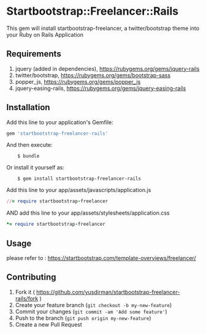 # Startbootstrap::Freelancer::Rails

This gem will install startbootstrap-freelancer, a twitter/bootstrap theme into your Ruby on Rails Application

## Requirements

1. jquery (added in dependencies), https://rubygems.org/gems/jquery-rails
2. twitter/bootstrap, https://rubygems.org/gems/bootstrap-sass
3. popper_js, https://rubygems.org/gems/popper_js
4. jquery-easing-rails, https://rubygems.org/gems/jquery-easing-rails

## Installation

Add this line to your application's Gemfile:

```ruby
gem 'startbootstrap-freelancer-rails'
```

And then execute:
```
    $ bundle
```

Or install it yourself as:
```
    $ gem install startbootstrap-freelancer-rails
```

Add this line to your app/assets/javascripts/application.js

```ruby
//= require startbootstrap-freelancer
```

AND add this line to your app/assets/stylesheets/application.css

```ruby
*= require startbootstrap-freelancer
```

## Usage

please refer to : https://startbootstrap.com/template-overviews/freelancer/

## Contributing

1. Fork it ( https://github.com/yusdirman/startbootstrap-freelancer-rails/fork )
2. Create your feature branch (`git checkout -b my-new-feature`)
3. Commit your changes (`git commit -am 'Add some feature'`)
4. Push to the branch (`git push origin my-new-feature`)
5. Create a new Pull Request
